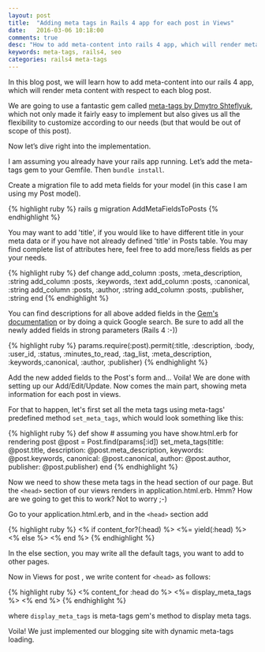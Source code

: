 ```yaml
---
layout: post
title:  "Adding meta tags in Rails 4 app for each post in Views"
date:   2016-03-06 10:18:00
comments: true
desc: "How to add meta-content into rails 4 app, which will render meta content with respect to each blog post. "
keywords: meta-tags, rails4, seo
categories: rails4 meta-tags
---
```


In this blog post, we will learn how to add meta-content into our rails 4 app, which will render meta content with respect to each blog post. 

We are going to use a fantastic gem called [meta-tags by Dmytro Shteflyuk][gem-link], which not only made it fairly easy to implement but also gives us all the flexibility to customize according to our needs (but that would be out of scope of this post).

Now let’s dive right into the implementation. 

I am assuming you already have your rails app running. Let’s add the meta-tags gem to your Gemfile. Then `bundle install`.

Create a migration file to add meta fields for your model (in this case I am using my Post model).

{% highlight ruby %}
rails g migration AddMetaFieldsToPosts
{% endhighlight %}

You may want to add 'title', if you would like to have different title in your meta data or if you have not already defined 'title' in Posts table. You may find complete list of attributes here, feel free to add more/less fields as per your needs.

{% highlight ruby %}
def change
   add_column :posts, :meta_description, :string
   add_column :posts, :keywords, :text
   add_column :posts, :canonical, :string
   add_column :posts, :author, :string
   add_column :posts, :publisher, :string
end
{% endhighlight %}

You can find descriptions for all above added fields in the [Gem's documentation][doc-link] or by doing a quick Google search. Be sure to add all the newly added fields in strong parameters (Rails 4 :-))

{% highlight ruby %}
params.require(:post).permit(:title, :description, :body, :user_id, :status, :minutes_to_read, :tag_list, :meta_description, :keywords,:canonical, :author, :publisher)
{% endhighlight %}

Add the new added fields to the Post's form and... Voila! We are done with setting up our Add/Edit/Update. Now comes the main part, showing meta information for each post in views. 

For that to happen, let's first set all the meta tags using meta-tags' predefined method `set_meta_tags`, which would look something like this: 

{% highlight ruby %}
def show # assuming you have show.html.erb for rendering post
@post = Post.find(params[:id])
set_meta_tags(title: @post.title,
                     description: @post.meta_description,
                     keywords: @post.keywords,
                     canonical: @post.canonical,
                     author: @post.author,
                     publisher: @post.publisher)
end
{% endhighlight %}

Now we need to show these meta tags in the head section of our page. But the `<head>` section of our views renders in application.html.erb. Hmm? How are we going to get this to work? Not to worry ;-)

Go to your application.html.erb, and in the `<head>` section add

{% highlight ruby %}
<% if content_for?(:head) %>
    <%= yield(:head) %>
<% else %>
    <title>D Agarwal</title>
<% end %>
{% endhighlight %} 

In the else section, you may write all the default tags, you want to add to other pages. 

Now in Views for post , we write content for `<head>` as follows:

{% highlight ruby %}
<% content_for :head do %>
     <%= display_meta_tags %>
<% end %>
{% endhighlight %}

where `display_meta_tags` is meta-tags gem's method to display meta tags. 

Voila! We just implemented our blogging site with dynamic meta-tags loading. 

[gem-link]: https://github.com/kpumuk/meta-tags
[doc-link]: https://github.com/kpumuk/meta-tags
